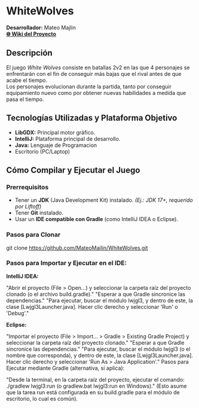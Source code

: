# WhiteWolves

**Desarrollador:** Mateo Majlin  
**[🌐 Wiki del Proyecto](https://github.com/MateoMajlin/WhiteWolves/wiki)**

## Descripción

El juego *White Wolves* consiste en batallas 2v2 en las que 4 personajes se enfrentarán con el fin de conseguir más bajas que el rival antes de que acabe el tiempo.  
Los personajes evolucionan durante la partida, tanto por conseguir equipamiento nuevo como por obtener nuevas habilidades a medida que pasa el tiempo.

## Tecnologías Utilizadas y Plataforma Objetivo

- **LibGDX:** Principal motor gráfico.
- **IntelliJ:** Plataforma principal de desarrollo.
- **Java:** Lenguaje de Programacion
- Escritorio (PC/Laptop)

## Cómo Compilar y Ejecutar el Juego

### Prerrequisitos

- Tener un **JDK** (Java Development Kit) instalado. *(Ej.: JDK 17+, requerido por Liftoff)*
- Tener **Git** instalado.
- Usar un **IDE compatible con Gradle** (como IntelliJ IDEA o Eclipse).

### Pasos para Clonar

git clone https://github.com/MateoMajlin/WhiteWolves.git

### Pasos para Importar y Ejecutar en el IDE:

**IntelliJ IDEA:**

"Abrir el proyecto (File > Open...) y seleccionar la carpeta raíz del proyecto clonado (o el archivo build.gradle)."
"Esperar a que Gradle sincronice las dependencias."
"Para ejecutar, buscar el módulo lwjgl3, y dentro de este, la clase [Lwjgl3Launcher.java]. Hacer clic derecho y seleccionar 'Run' o 'Debug'."

**Eclipse:**

"Importar el proyecto (File > Import... > Gradle > Existing Gradle Project) y seleccionar la carpeta raíz del proyecto clonado."
"Esperar a que Gradle sincronice las dependencias."
"Para ejecutar, buscar el módulo lwjgl3 (o el nombre que corresponda), y dentro de este, la clase [Lwjgl3Launcher.java]. Hacer clic derecho y seleccionar 'Run As > Java Application'."
Pasos para Ejecutar mediante Gradle (alternativa, si aplica):

"Desde la terminal, en la carpeta raíz del proyecto, ejecutar el comando: ./gradlew lwjgl3:run (o gradlew.bat lwjgl3:run en Windows)." (Esto asume que la tarea run está configurada en su build.gradle para el módulo de escritorio, lo cual es común).

